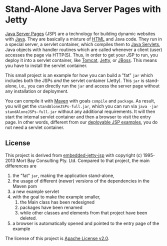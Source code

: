 # Stand-Alone Java Server Pages with Jetty

[Java Server Pages](http://en.wikipedia.org/wiki/JavaServer_Pages) (JSP) are a technology for building dynamic websites with [Java](http://en.wikipedia.org/wiki/Java_(software_platform)). They are basically a mixture of [HTML](http://www.w3.org/html/) and Java code. They run in a special server, a servlet container, which compiles them to [Java Servlets](http://en.wikipedia.org/wiki/Java_Servlet), Java objects with handler routines which are called whenever a client (user) accesses the page via HTTP(S). Thus, in order to get your JSP to run, you deploy it into a servlet container, like [Tomcat](http://tomcat.apache.org/), [Jetty](http://www.eclipse.org/jetty/), or [JBoss](http://www.jboss.org/). This means you have to install the servlet container.

This small project is an example for how you can build a "fat" `jar` which includes both the JSPs *and* the servlet container (Jetty). This `jar` is stand-alone, i.e., you can directly run the `jar` and access the server page without any installation or deployment.

You can compile it with [Maven](http://maven.apache.org/) with goals `compile` and `package`. As result, you will get the `standAloneJSPs-full.jar`, which you can run via `java -jar standAloneJSPs-full.jar` without any additional requirements. It will then start the internal servlet container and then a browser to visit the entry page. In other words, different from our [deployable JSP examples](http://github.com/thomasWeise/distributedComputingExamples/tree/master/javaServerPages/examples), you do not need a servlet container.

## License

This project is derived from [embedded-jetty-jsp](https://github.com/jetty-project/embedded-jetty-jsp) with copyright (c) 1995-2013 Mort Bay Consulting Pty. Ltd. Compared to that project, the main differences are

1. the "fat" `jar`, making the application stand-alone,
2. the usage of different (newer) versions of the dependencies in the Maven pom
3. a new example servlet
4. with the goal to make the example smaller,
    1. the Main class has been redesigned
    2. packages have been renamed
    3. while other classes and elements from that project have been deleted.
5. a browser is automatically opened and pointed to the entry page of the example

The license of this project is [Apache License v2.0](http://www.opensource.org/licenses/apache2.0.php).